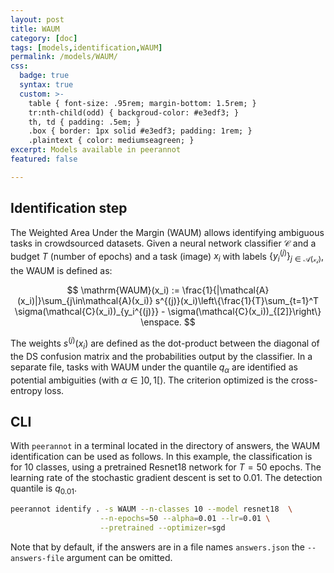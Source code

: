 ```yaml
---
layout: post
title: WAUM
category: [doc]
tags: [models,identification,WAUM]
permalink: /models/WAUM/
css:
  badge: true
  syntax: true
  custom: >-
    table { font-size: .95rem; margin-bottom: 1.5rem; }
    tr:nth-child(odd) { backgroud-color: #e3edf3; }
    th, td { padding: .5em; }
    .box { border: 1px solid #e3edf3; padding: 1rem; }
    .plaintext { color: mediumseagreen; }
excerpt: Models available in peerannot
featured: false

---
```


## Identification step

The Weighted Area Under the Margin (WAUM) allows identifying ambiguous tasks in crowdsourced datasets.
Given a neural network classifier $\mathcal{C}$ and a budget $T$ (number of epochs) and a task (image) $x_i$ with labels $\{y_i^{(j)}\}_{j\in\mathcal{A(x_i)}}$, the WAUM is defined as:

$$
\mathrm{WAUM}(x_i) := \frac{1}{|\mathcal{A}(x_i)|}\sum_{j\in\mathcal{A}(x_i)} s^{(j)}(x_i)\left\{\frac{1}{T}\sum_{t=1}^T  \sigma(\mathcal{C}(x_i))_{y_i^{(j)}} - \sigma(\mathcal{C}(x_i))_{[2]}\right\} \enspace.
$$

The weights $s^{(j)}(x_i)$ are defined as the dot-product between the diagonal of the DS confusion matrix and the probabilities output by the classifier.
In a separate file, tasks with WAUM under the quantile $q_\alpha$ are identified as potential ambiguities (with $\alpha\in]0,1[$).
The criterion optimized is the cross-entropy loss.

## CLI
With `peerannot` in a terminal located in the directory of answers, the WAUM identification can be used as follows.
In this example, the classification is for 10 classes, using a pretrained Resnet18 network for $T=50$ epochs. The learning rate of the stochastic gradient descent is set to $0.01$.
The detection quantile is $q_{0.01}$.

```bash
peerannot identify . -s WAUM --n-classes 10 --model resnet18  \
                    --n-epochs=50 --alpha=0.01 --lr=0.01 \
                    --pretrained --optimizer=sgd
```

Note that by default, if the answers are in a file names `answers.json` the `--answers-file` argument can be omitted.

